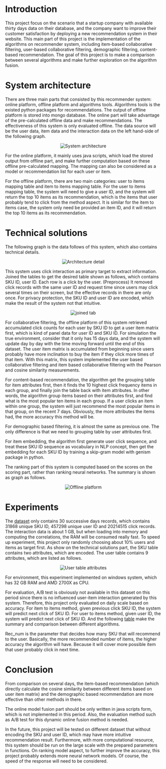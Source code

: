 # Introduction

This project focus on the scenario that a startup company with available thirty days data on their database, and the company want to improve their customer satisfaction by deploying a new recommendation system in their website. This main part of this project is the implementation of the algorithms on recommender system, including item-based collaborative filtering, user-based collaborative filtering, demographic filtering, content-based recommendation. The goal of this project is to make a comparison between several algorithms and make further exploration on the algorithm fusion.

# System architecture

There are three main parts that consisted by this recommender system: online platform, offline platform and algorithms tools. Algorithms tools is the existed python packages for recommendations. The output of offline platform is stored into mongo database. The online part will take advantage of the pre-calculated offline data and make recommendations. The effectiveness of this system is only evaluated offline. The data source will be the user data, item data and the interaction data on the left hand-side of the following graph.

<div align=center><img alt="System architecture" src="https://github.com/great-expectations/great_expectations/raw/develop/generic_dickens_protagonist.png"/></div>

For the online platform, it mainly uses java scripts, which load the stored output from offline part, and make further computation based on these offline pre-calculated mapping. The mapping can also be considered as a model or recommendation list for each user or item.

For the offline platform, there are two main categories: user to items mapping table and item to items mapping table. For the user to items mapping table, the system will need to give a user ID, and the system will return the top 10 items as its recommendation, which is the items that user probably tend to click from the method aspect. It is similar for the item to items case, the system only need be provided an item ID, and it will return the top 10 items as its recommendation.

# Technical solutions

The following graph is the data follows of this system, which also contains technical details.

<div align=center><img alt="Architecture detail" src="https://github.com/great-expectations/great_expectations/raw/develop/generic_dickens_protagonist.png"/></div>

This system uses click interaction as primary target to extract information. Joined the tables to get the desired table shown as follows, which contains SKU ID, user ID. Each row is a click by the user. (Preprocess) It removed click records with the same user ID and request time since users may click several times on their screen, but the effective records in there are only once. For privacy protection, the SKU ID and user ID are encoded, which make the result of the system not that intuitive.

<div align=center><img alt="joined tab" src="https://github.com/great-expectations/great_expectations/raw/develop/generic_dickens_protagonist.png"/></div>


For collaborative filtering, the offline platform of this system retrieved accumulated click counts for each user by SKU ID to get a user item matrix first, which is kind of panel data for user ID and SKU ID. For simulation the true environment, consider that it only has 15 days data, and the system will update day by day with the time moving forward until the end of this dataset. The user item matrix is accumulated from beginning since users probably have more inclination to buy the item if they click more times of that item. With this matrix, this system implemented the user based collaborative filtering and item based collaborative filtering with the Pearson and cosine similarity measurements.

For content-based recommendation, the algorithm get the grouping table for item attributes first, then it finds the 10 highest click frequency items in each group, and finally join the table back with item attributes. In other words, the algorithm group items based on their attributes first, and find what is the most popular ten items in each group. If a user clicks an item within one group, the system will just recommend the most popular items in that group, on the recent 7 days. Obviously, the more attributes the items had, the more accuracy this method will be.

For demographic based filtering, it is almost the same as previous one. The only difference is that we need to grouping table by user attributes first.

For item embedding, the algorithm first generate user click sequence, and treat these SKU ID sequence as vocabulary in NLP concept, then get the embedding for each SKU ID by training a skip-gram model with genism package in python.

The ranking part of this system is computed based on the scores on the scoring part, rather than ranking neural networks. The summary is shown as graph as follows.


<div align=center><img alt="Offline platform" src="https://github.com/great-expectations/great_expectations/raw/develop/generic_dickens_protagonist.png"/></div>


# Experiments

The [dataset](https://www.dropbox.com/sh/kdgx4wconscfllj/AADNR94dAP8PlmGCYhHLT5Eqa?dl=0) only contains 30 successive days records, which contains 31868 unique SKU ID, 457298 unique user ID and 20214515 click records. The interaction data is about 1 GB, but when loading into memory and computing the correlations, the RAM will be consumed really fast. To speed up experiment, this project only randomly choosing about 10% users and items as target first. As show on the technical solutions part, the SKU table contains two attributes, which are encoded. The user table contains 9 attributes, which are listed as follows.


 <div align=center><img alt="User table attributes" src="https://github.com/great-expectations/great_expectations/raw/develop/generic_dickens_protagonist.png"/></div>



For environment, this experiment implemented on windows system, which has 32 GB RAM and AMD 2700X as CPU.

For evaluation, A/B test is obviously not available in this dataset on this period since there is no influenced user-item interaction generated by this system. Therefore, this project only evaluated on daily scale based on accuracy. For item to items method, given previous click SKU ID, the system will predict next click of SKU ID. For user to items method, given user ID, the system will predict next click of SKU ID. And the following [table](https://www.dropbox.com/sh/kdgx4wconscfllj/AADNR94dAP8PlmGCYhHLT5Eqa?dl=0) make the summary and comparison between different algorithms.

Rec_num is the parameter that decides how many SKU that will recommend to the user. Basically, the more recommended number of items, the higher accuracy the algorithm will have. Because it will cover more possible item that user probably click in next time.

# Conclusion

From comparison on several days, the item-based recommendation (which directly calculate the cosine similarity between different items based on user item matrix) and the demographic based recommendation are more effective than other methods in there.

The online model fusion part should be only written in java scripts form, which is not implemented in this period. Also, the evaluation method such as A/B test for this dynamic online fusion method is needed.

In the future, this project will be tested on different dataset that without encoding the SKU and user ID, which may have more intuitive recommendation result. Furthermore, with more computational resource, this system should be run on the large scale with the prepared parameters in functions. On ranking model aspect, to further improve the accuracy, this project probably extends more neural network models. Of course, the speed of the response will need to be considered.
